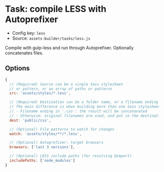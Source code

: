 # Task: compile LESS with Autoprefixer

- Config key: `less`
- Source: `assets-builder/tasks/less.js`

Compile with gulp-less and run through Autoprefixer. Optionally concatenates files.

## Options

```js
{
  // (Required) Source can be a single Sass stylesheet
  // or pattern, or an array of paths or patterns
  src: 'assets/styles/*.less',

  // (Required) Destination can be a folder name, or a filename ending in '.css'.
  // The main difference is when building more than one Sass stylesheet.
  // - Filename ending in '.css': the result will be concatenated
  // - Otherwise: original filenames are used, and put in the destination folder.
  dest: 'public/css',

  // (Optional) File patterns to watch for changes
  watch: 'assets/styles/**/*.less',

  // (Optional) Autoprefixer: target browsers
  browsers: ['last 3 versions'],

  // (Optional) LESS include paths (for resolving @import)
  includePaths: ['node_modules']
}
```
